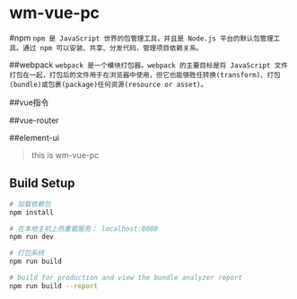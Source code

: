 # wm-vue-pc

#npm
`npm 是 JavaScript 世界的包管理工具，并且是 Node.js 平台的默认包管理工具。通过 npm 可以安装、共享、分发代码，管理项目依赖关系。`

##webpack
`webpack 是一个模块打包器。webpack 的主要目标是将 JavaScript 文件打包在一起，打包后的文件用于在浏览器中使用，但它也能够胜任转换(transform)、打包(bundle)或包裹(package)任何资源(resource or asset)。`

##vue指令

##vue-router

##element-ui

> this is wm-vue-pc

## Build Setup

``` bash
# 加载依赖包
npm install

# 在本地主机上热重载服务： localhost:8080
npm run dev

# 打包系统
npm run build

# build for production and view the bundle analyzer report
npm run build --report
```

